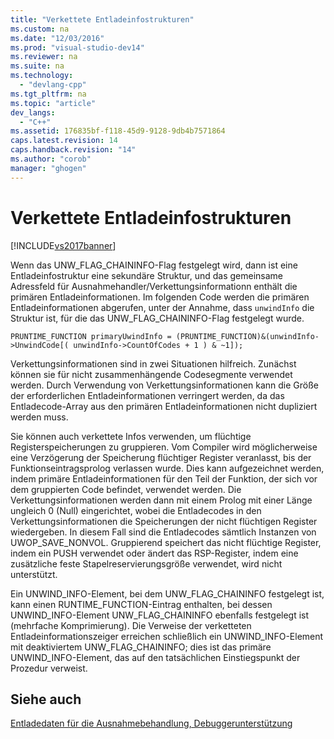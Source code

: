 ```yaml
---
title: "Verkettete Entladeinfostrukturen"
ms.custom: na
ms.date: "12/03/2016"
ms.prod: "visual-studio-dev14"
ms.reviewer: na
ms.suite: na
ms.technology: 
  - "devlang-cpp"
ms.tgt_pltfrm: na
ms.topic: "article"
dev_langs: 
  - "C++"
ms.assetid: 176835bf-f118-45d9-9128-9db4b7571864
caps.latest.revision: 14
caps.handback.revision: "14"
ms.author: "corob"
manager: "ghogen"
---
```

# Verkettete Entladeinfostrukturen
[!INCLUDE[vs2017banner](../assembler/inline/includes/vs2017banner.md)]

Wenn das UNW\_FLAG\_CHAININFO\-Flag festgelegt wird, dann ist eine Entladeinfostruktur eine sekundäre Struktur, und das gemeinsame Adressfeld für Ausnahmehandler\/Verkettungsinformationn enthält die primären Entladeinformationen.  Im folgenden Code werden die primären Entladeinformationen abgerufen, unter der Annahme, dass `unwindInfo` die Struktur ist, für die das UNW\_FLAG\_CHAININFO\-Flag festgelegt wurde.  
  
```  
PRUNTIME_FUNCTION primaryUwindInfo = (PRUNTIME_FUNCTION)&(unwindInfo->UnwindCode[( unwindInfo->CountOfCodes + 1 ) & ~1]);  
```  
  
 Verkettungsinformationen sind in zwei Situationen hilfreich.  Zunächst können sie für nicht zusammenhängende Codesegmente verwendet werden.  Durch Verwendung von Verkettungsinformationen kann die Größe der erforderlichen Entladeinformationen verringert werden, da das Entladecode\-Array aus den primären Entladeinformationen nicht dupliziert werden muss.  
  
 Sie können auch verkettete Infos verwenden, um flüchtige Registerspeicherungen zu gruppieren.  Vom Compiler wird möglicherweise eine Verzögerung der Speicherung flüchtiger Register veranlasst, bis der Funktionseintragsprolog verlassen wurde.  Dies kann aufgezeichnet werden, indem primäre Entladeinformationen für den Teil der Funktion, der sich vor dem gruppierten Code befindet, verwendet werden. Die Verkettungsinformationen werden dann mit einem Prolog mit einer Länge ungleich 0 \(Null\) eingerichtet, wobei die Entladecodes in den Verkettungsinformationen die Speicherungen der nicht flüchtigen Register wiedergeben.  In diesem Fall sind die Entladecodes sämtlich Instanzen von UWOP\_SAVE\_NONVOL.  Gruppierend speichert das nicht flüchtige Register, indem ein PUSH verwendet oder ändert das RSP\-Register, indem eine zusätzliche feste Stapelreservierungsgröße verwendet, wird nicht unterstützt.  
  
 Ein UNWIND\_INFO\-Element, bei dem UNW\_FLAG\_CHAININFO festgelegt ist, kann einen RUNTIME\_FUNCTION\-Eintrag enthalten, bei dessen UNWIND\_INFO\-Element UNW\_FLAG\_CHAININFO ebenfalls festgelegt ist \(mehrfache Komprimierung\).  Die Verweise der verketteten Entladeinformationszeiger erreichen schließlich ein UNWIND\_INFO\-Element mit deaktiviertem UNW\_FLAG\_CHAININFO; dies ist das primäre UNWIND\_INFO\-Element, das auf den tatsächlichen Einstiegspunkt der Prozedur verweist.  
  
## Siehe auch  
 [Entladedaten für die Ausnahmebehandlung, Debuggerunterstützung](../build/unwind-data-for-exception-handling-debugger-support.md)